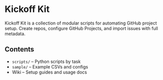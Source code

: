 # Kickoff Kit

Kickoff Kit is a collection of modular scripts for automating GitHub project setup. Create repos, configure GitHub Projects, and import issues with full metadata.

## Contents

- `scripts/` – Python scripts by task
- `sample/` – Example CSVs and configs
- Wiki – Setup guides and usage docs
